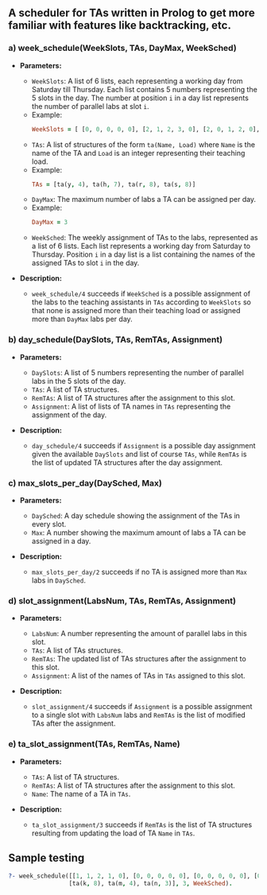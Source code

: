 ## A scheduler for TAs written in Prolog to get more familiar with features like backtracking, etc.


### a) week_schedule(WeekSlots, TAs, DayMax, WeekSched)
   - **Parameters:**
     - `WeekSlots`: A list of 6 lists, each representing a working day from Saturday till Thursday. Each list contains 5 numbers representing the 5 slots in the day. The number at position `i` in a day list represents the number of parallel labs at slot `i`.
     - Example:
       ```prolog
       WeekSlots = [ [0, 0, 0, 0, 0], [2, 1, 2, 3, 0], [2, 0, 1, 2, 0], [0, 1, 1, 0, 0], [1, 0, 0, 2, 2], [2, 1, 3, 1, 0] ]
       ```
     - `TAs`: A list of structures of the form `ta(Name, Load)` where `Name` is the name of the TA and `Load` is an integer representing their teaching load.
     - Example:
       ```prolog
       TAs = [ta(y, 4), ta(h, 7), ta(r, 8), ta(s, 8)]
       ```
     - `DayMax`: The maximum number of labs a TA can be assigned per day.
     - Example:
       ```prolog
       DayMax = 3
       ```
     - `WeekSched`: The weekly assignment of TAs to the labs, represented as a list of 6 lists. Each list represents a working day from Saturday to Thursday. Position `i` in a day list is a list containing the names of the assigned TAs to slot `i` in the day.

   - **Description:** 
     - `week_schedule/4` succeeds if `WeekSched` is a possible assignment of the labs to the teaching assistants in `TAs` according to `WeekSlots` so that none is assigned more than their teaching load or assigned more than `DayMax` labs per day.

### b) day_schedule(DaySlots, TAs, RemTAs, Assignment)
   - **Parameters:**
     - `DaySlots`: A list of 5 numbers representing the number of parallel labs in the 5 slots of the day.
     - `TAs`: A list of TA structures.
     - `RemTAs`: A list of TA structures after the assignment to this slot.
     - `Assignment`: A list of lists of TA names in `TAs` representing the assignment of the day.

   - **Description:** 
     - `day_schedule/4` succeeds if `Assignment` is a possible day assignment given the available `DaySlots` and list of course `TAs`, while `RemTAs` is the list of updated TA structures after the day assignment.

### c) max_slots_per_day(DaySched, Max)
   - **Parameters:**
     - `DaySched`: A day schedule showing the assignment of the TAs in every slot.
     - `Max`: A number showing the maximum amount of labs a TA can be assigned in a day.

   - **Description:** 
     - `max_slots_per_day/2` succeeds if no TA is assigned more than `Max` labs in `DaySched`.

### d) slot_assignment(LabsNum, TAs, RemTAs, Assignment)
   - **Parameters:**
     - `LabsNum`: A number representing the amount of parallel labs in this slot.
     - `TAs`: A list of TAs structures.
     - `RemTAs`: The updated list of TAs structures after the assignment to this slot.
     - `Assignment`: A list of the names of TAs in `TAs` assigned to this slot.

   - **Description:** 
     - `slot_assignment/4` succeeds if `Assignment` is a possible assignment to a single slot with `LabsNum` labs and `RemTAs` is the list of modified TAs after the assignment.

### e) ta_slot_assignment(TAs, RemTAs, Name)
   - **Parameters:**
     - `TAs`: A list of TA structures.
     - `RemTAs`: A list of TA structures after the assignment to this slot.
     - `Name`: The name of a TA in `TAs`.

   - **Description:** 
     - `ta_slot_assignment/3` succeeds if `RemTAs` is the list of TA structures resulting from updating the load of TA `Name` in `TAs`.

## Sample testing
```prolog
?- week_schedule([[1, 1, 2, 1, 0], [0, 0, 0, 0, 0], [0, 0, 0, 0, 0], [0, 2, 0, 0, 0], [0, 2, 1, 1, 0], [1, 0, 1, 1, 1]],
                 [ta(k, 8), ta(m, 4), ta(n, 3)], 3, WeekSched).
```

